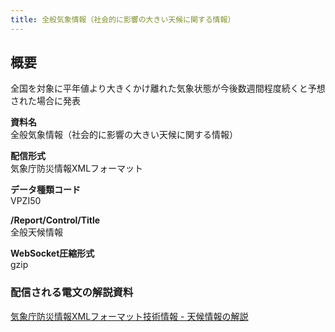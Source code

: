 ```yaml
---
title: 全般気象情報（社会的に影響の大きい天候に関する情報）
---
```


## 概要
全国を対象に平年値より大きくかけ離れた気象状態が今後数週間程度続くと予想された場合に発表

**資料名** <br/>
 全般気象情報（社会的に影響の大きい天候に関する情報）
 
**配信形式** <br/>
 気象庁防災情報XMLフォーマット

**データ種類コード** <br/>
 VPZI50

**/Report/Control/Title** <br/>
 全般天候情報
 
**WebSocket圧縮形式** <br/>
 gzip

### 配信される電文の解説資料
 [気象庁防災情報XMLフォーマット技術情報 - 天候情報の解説](https://dmdata.jp/docs/jma/manual/0241-0243.pdf) 
 
